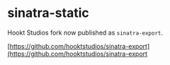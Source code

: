 # sinatra-static

Hookt Studios fork now published as `sinatra-export`.

[https://github.com/hooktstudios/sinatra-export](https://github.com/hooktstudios/sinatra-export
